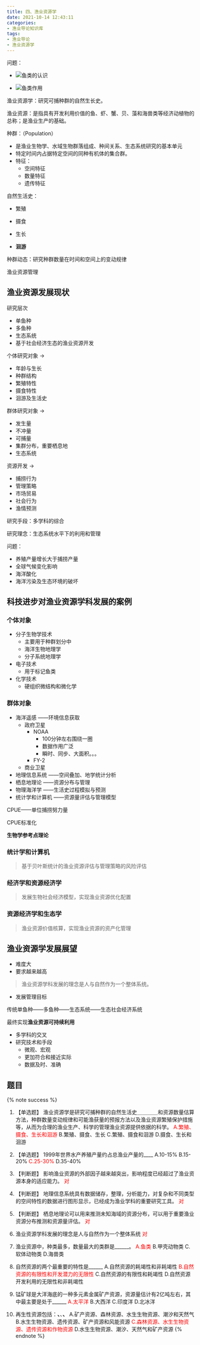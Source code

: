 ```yaml
---
title: 四、渔业资源学
date: 2021-10-14 12:43:11
categories:
- 渔业导论知识库
tags:
- 渔业导论
- 渔业资源学
---
```


问题：

- ![鱼类的认识](https://i.loli.net/2021/08/30/odAfe9ycwug1vkr.png)

- ![鱼类作用](https://i.loli.net/2021/08/30/xM6iEPup7nbthLg.png)

渔业资源学：研究可捕种群的自然生长史。

渔业资源：是指具有开发利用价值的鱼、虾、蟹、贝、藻和海兽类等经济动植物的总称；是渔业生产的基础。
<!--more-->
种群：（Population）

- 是渔业生物学、水域生物群落组成、种间关系、生态系统研究的基本单元
- 特定时间内占据特定空间的同种有机体的集合群。
- 特征：
  - 空间特征
  - 数量特征
  - 遗传特征

自然生活史：

- 繁殖
- 摄食
- 生长

- **洄游**

种群动态：研究种群数量在时间和空间上的变动规律

渔业资源管理

## 渔业资源发展现状

研究层次

- 单鱼种
- 多鱼种
- 生态系统
- 基于社会经济生态的渔业资源开发

个体研究对象 ->

- 年龄与生长
- 种群结构
- 繁殖特性
- 摄食特性
- 洄游及生活史

群体研究对象 ->

- 发生量
- 不冲量
- 可捕量
- 集群分布，重要栖息地
- 生态系统

资源开发 -> 

- 捕捞行为
- 管理策略
- 市场贸易
- 社会行为
- 渔情预测

研究手段：多学科的综合

研究理念：生态系统水平下的利用和管理

问题：

- 养殖产量增长大于捕捞产量
- 全球气候变化影响
- 海洋酸化
- 海洋污染及生态环境的破坏

## 科技进步对渔业资源学科发展的案例

### 个体对象

- 分子生物学技术
  - 主要用于种群划分中
  - 海洋生物地理学
  - 分子系统地理学
- 电子技术
  - 用于标记鱼类
- 化学技术
  - 硬组织微结构和微化学

### 群体对象

- 海洋遥感
  ——环境信息获取
  - 政府卫星
    - NOAA
      - 100分钟左右围绕一圈
      - 数据作用广泛
      - 瞬时、同步、大面积。。。
    - FY-2
  - 商业卫星
- 地理信息系统
  ——空间叠加、地学统计分析
- 栖息地理论
  ——资源分布与管理
- 物理海洋学
  ——生活史过程模拟与预测
- 统计学和计算机
  ——资源量评估与管理模型

CPUE——单位捕捞努力量

CPUE标准化

**生物学参考点理论**

### 统计学和计算机

> 基于贝叶斯统计的渔业资源评估与管理策略的风险评估

### 经济学和资源经济学

> 发展生物社会经济模型，实现渔业资源优化配置

### 资源经济学和生态学

> 渔业资源价值核算，实现渔业资源的资产化管理

## 渔业资源学发展展望

- 难度大
- 要求越来越高

> 渔业资源学科发展的理念是人与自然作为一个整体系统。

- 发展管理目标

传统单鱼种——多鱼种——生态系统——生态社会经济系统

最终实现**渔业资源可持续利用**

- 多学科的交叉
- 研究技术和手段
  - 微观、宏观
  - 更加符合和接近实际
  - 数据及时、准确

## 题目

{% note success %}

1. 【单选题】 渔业资源学是研究可捕种群的自然生活史＿＿＿＿和资源数量估算方法，种群数量变动规律和可能渔获量的预报方法以及渔业资源繁殖保护措施等，从而为合理的渔业生产、科学的管理渔业资源提供依据的科学。
  <span style="color: red;">A.繁殖、摄食、生长和洄游</span>
  B.繁殖、摄食、生长
  C.繁殖、摄食和洄游
  D.摄食、生长和洄游

2. 【单选题】 1999年世界水产养殖产量约占总渔业产量的____
  A.10-15%
  B.15-20%
  <span style="color: red;">C.25-30%</span>
  D.35-40%

3. 【判断题】 影响渔业资源的外部因子越来越突出，影响程度已经超过了渔业资源本身的适应能力。
  <span style="color: red;">对</span>

4. 【判断题】 地理信息系统具有数据储存，整理，分析能力，对复杂和不同类型的空间特性的数据进行图形显示，已经成为渔业学科的重要研究工具。
  <span style="color: red;">对</span>

5. 【判断题】 栖息地理论可以用来推测未知海域的资源分布，可以用于重要渔业资源分布推测和资源量评估。
  <span style="color: red;">对</span>

6. 渔业资源学科发展的理念是人与自然作为一个整体系统
  <span style="color: red;">对</span>

7. 渔业资源中，种类最多，数量最大的类群是______。
  <span style="color: red;">A.鱼类</span>
  B.甲壳动物类
  C.软体动物类
  D.海兽类

8. 自然资源的两个最重要的特性是______
  A.自然资源的耗竭性和非耗竭性
  <span style="color: red;">B.自然资源的有限性和开发潜力的无限性</span>
  C.自然资源的有限性和耗竭性
  D.自然资源开发利用的无限性和非耗竭性

9. 锰矿球是大洋海底的一种多元素金属矿产资源，资源量估计有2亿吨左右，其中最主要是处于______
 <span style="color: red;">A.太平洋</span>
 B.大西洋
 C.印度洋
 D.北冰洋

10. 再生性资源包括：____、____、____、____
  A.矿产资源、森林资源、水生生物资源、潮汐和天然气
  B.水生生物资源、遗传资源、矿产资源和风能资源
  <span style="color: red;">C.森林资源、水生生物资源、遗传资源和作物资源</span>
  D.水生生物资源、潮汐、天然气和矿产资源
{% endnote %}

